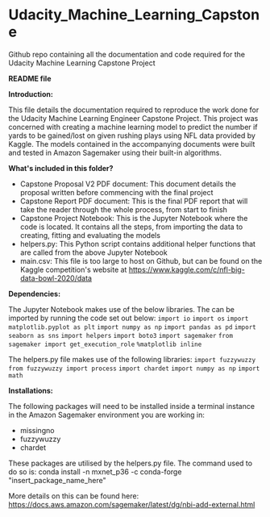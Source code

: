 # Udacity_Machine_Learning_Capstone
Github repo containing all the documentation and code required for the Udacity Machine Learning Capstone Project

**README file**

**Introduction:**

This file details the documentation required to reproduce the work done for the Udacity Machine Learning Engineer Capstone Project. This project was concerned with creating
a machine learning model to predict the number if yards to be gained/lost on given rushing plays using NFL data provided by Kaggle. The models contained in the accompanying documents were built and tested in Amazon Sagemaker using their built-in algorithms.

**What's included in this folder?**

 - Capstone Proposal V2 PDF document: This document details the proposal written before commencing with the final project
 - Capstone Report PDF document: This is the final PDF report that will take the reader through the whole process, from start to finish
 - Capstone Project Notebook: This is the Jupyter Notebook where the code is located. It contains all the steps, from importing the data to creating, fitting and evaluating the models
 - helpers.py: This Python script contains additional helper functions that are called from the above Jupyter Notebook
 - main.csv: This file is too large to host on Github, but can be found on the Kaggle competition's website at https://www.kaggle.com/c/nfl-big-data-bowl-2020/data

**Dependencies:**

The Jupyter Notebook makes use of the below libraries. The can be imported by running the code set out below:
`import io`
`import os`
`import matplotlib.pyplot as plt`
`import numpy as np`
`import pandas as pd`
`import seaborn as sns`
`import helpers`
`import boto3`
`import sagemaker`
`from sagemaker import get_execution_role`
`%matplotlib inline`

The helpers.py file makes use of the following libraries:
`import fuzzywuzzy`
`from fuzzywuzzy import process`
`import chardet`
`import numpy as np`
`import math`

**Installations:**

The following packages will need to be installed inside a terminal instance in the Amazon Sagemaker environment you are working in:
 - missingno
 - fuzzywuzzy
 - chardet

These packages are utilised by the helpers.py file. The command used to do so is:
conda install -n mxnet_p36 -c conda-forge "insert_package_name_here"

More details on this can be found here: https://docs.aws.amazon.com/sagemaker/latest/dg/nbi-add-external.html
